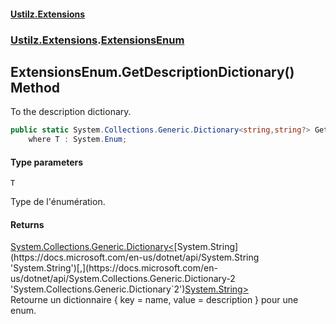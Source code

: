 #### [Ustilz.Extensions](index.md 'index')
### [Ustilz.Extensions](Ustilz.Extensions.md 'Ustilz.Extensions').[ExtensionsEnum](Ustilz.Extensions.ExtensionsEnum.md 'Ustilz.Extensions.ExtensionsEnum')

## ExtensionsEnum.GetDescriptionDictionary<T>() Method

To the description dictionary.

```csharp
public static System.Collections.Generic.Dictionary<string,string?> GetDescriptionDictionary<T>()
    where T : System.Enum;
```
#### Type parameters

<a name='Ustilz.Extensions.ExtensionsEnum.GetDescriptionDictionary_T_().T'></a>

`T`

Type de l'énumération.

#### Returns
[System.Collections.Generic.Dictionary&lt;](https://docs.microsoft.com/en-us/dotnet/api/System.Collections.Generic.Dictionary-2 'System.Collections.Generic.Dictionary`2')[System.String](https://docs.microsoft.com/en-us/dotnet/api/System.String 'System.String')[,](https://docs.microsoft.com/en-us/dotnet/api/System.Collections.Generic.Dictionary-2 'System.Collections.Generic.Dictionary`2')[System.String](https://docs.microsoft.com/en-us/dotnet/api/System.String 'System.String')[&gt;](https://docs.microsoft.com/en-us/dotnet/api/System.Collections.Generic.Dictionary-2 'System.Collections.Generic.Dictionary`2')  
Retourne un dictionnaire { key = name, value = description } pour une enum.